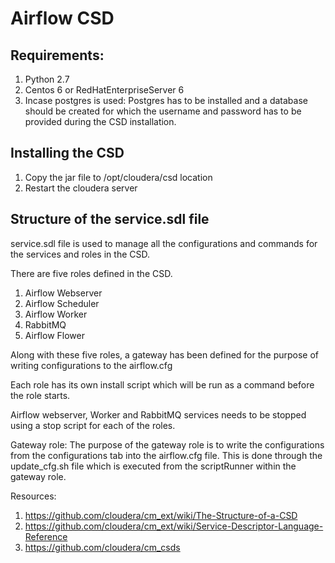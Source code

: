 # Airflow CSD

## Requirements:
1. Python 2.7
2. Centos 6 or RedHatEnterpriseServer 6
3. Incase postgres is used: Postgres has to be installed and a database should be created for which the username and password has to be provided during the CSD installation.

## Installing the CSD
1. Copy the jar file to /opt/cloudera/csd location
2. Restart the cloudera server

## Structure of the service.sdl file
service.sdl file is used to manage all the configurations and commands for the services and roles in the CSD.

There are five roles defined in the CSD.
1. Airflow Webserver
2. Airflow Scheduler
3. Airflow Worker
4. RabbitMQ
5. Airflow Flower

Along with these five roles, a gateway has been defined for the purpose of writing configurations to the airflow.cfg

Each role has its own install script which will be run as a command before the role starts.

Airflow webserver, Worker and RabbitMQ services needs to be stopped using a stop script for each of the roles.

Gateway role: The purpose of the gateway role is to write the configurations from the configurations tab into the airflow.cfg file. This is done through the update_cfg.sh file which is executed from the scriptRunner within the gateway role.

Resources: 
1. https://github.com/cloudera/cm_ext/wiki/The-Structure-of-a-CSD
2. https://github.com/cloudera/cm_ext/wiki/Service-Descriptor-Language-Reference
3. https://github.com/cloudera/cm_csds